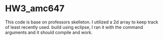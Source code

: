 # HW3_amc647
This code is base on professors skelleton. I utilized a 2d array to keep track of least recently used. build using eclipse, I ran it with the command arguments and it should compile and work. 
